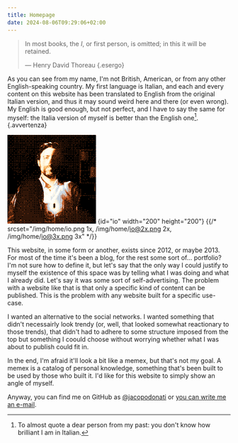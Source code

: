 ```yaml
---
title: Homepage
date: 2024-08-06T09:29:06+02:00
---
```

> In most books, the _I_, or first person, is omitted; in this it will be retained.
>
> — Henry David Thoreau
{.esergo}

As you can see from my name, I'm not British, American, or from any other English-speaking country.  My first language is Italian, and each and every content on this website has been translated to English from the original Italian version, and thus it may sound weird here and there (or even wrong).  My English is good enough, but not perfect, and I have to say the same for myself: the Italia version of myself is better than the English one[^1].
{.avvertenza}

![Una foto dell'autore](/img/home/io.png)
{id="io" width="200" height="200"} {{/* srcset="/img/home/io.png 1x, /img/home/io@2x.png 2x, /img/home/io@3x.png 3x" */}}

This website, in some form or another, exists since 2012, or maybe 2013.  For most of the time it's been a blog, for the rest some sort of... portfolio?  I'm not sure how to define it, but let's say that the only way I could justify to myself the existence of this space was by telling what I was doing and what I already did.  Let's say it was some sort of self-advertising.  The problem with a website like that is that only a specific kind of content can be published.  This is the problem with any website built for a specific use-case.

I wanted an alternative to the social networks.  I wanted something that didn't necessairly look trendy (or, well, that looked somewhat reactionary to those trends), that didn't had to adhere to some structure imposed from the top but something I coould choose without worrying whether what I was about to publish could fit in.

In the end, I'm afraid it'll look a bit like a memex, but that's not my goal.  A memex is a catalog of personal knowledge, something that's been built to be used by those who built it.  I'd like for this website to simply show an angle of myself.

Anyway, you can find me on GitHub as [@jacopodonati](https://github.com/jacopodonati) or <a href="mailto:&#106;&#097;&#099;&#111;&#112;&#111;&#064;&#106;&#097;&#099;&#111;&#112;&#111;&#100;&#111;&#110;&#097;&#116;&#105;&#046;&#105;&#116;">you can write me an e-mail</a>.

[^1]: To almost quote a dear person from my past: you don't know how brilliant I am in Italian.
